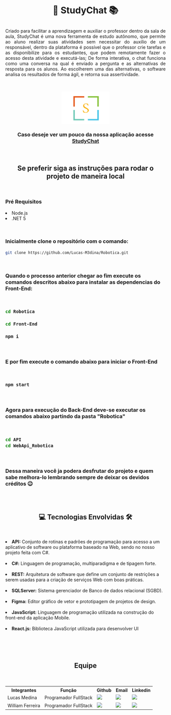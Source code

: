 # <p align="center"> 🤖 StudyChat 📚 </p>
<p align="justify">Criado para facilitar a aprendizagem e auxiliar o professor dentro da sala de aula, StudyChat é
uma nova ferramenta de estudo autônomo, que permite ao aluno realizar suas atividades sem
necessitar do auxilio de um responsável, dentro da plataforma é possível que o professor crie
tarefas e as disponibilize para os estudantes, que podem remotamente fazer o acesso desta
atividade e executá-las; De forma interativa, o chat funciona como uma conversa na qual é
enviado a pergunta e as alternativas de resposta para os alunos. Ao escolherem uma das
alternativas, o software analisa os resultados de forma ágil, e retorna sua assertividade.
</p>





&nbsp;
&nbsp;
&nbsp;
&nbsp;
&nbsp;
<br>


<p align="center"> <img align="center" width="150px" src="https://github.com/Lucas-M3dina/Robotica/blob/frontend/Front-End/src/assets/logo.png"/></p>
<h3 align="center"> Caso deseje ver um pouco da nossa aplicação acesse <a href="https://github.com/Lucas-M3dina/Robotica/">StudyChat</a> </h3>


&nbsp;
&nbsp;
&nbsp;
&nbsp;
&nbsp;
<br>

<h2 align="center">Se preferir siga as instruções para rodar o projeto de maneira local </h2>


&nbsp;
&nbsp;
&nbsp;
&nbsp;
&nbsp;
<br>


<h3>Pré Requisitos</h3>
<li> Node.js </li>
<li> .NET 5 </li>


&nbsp;
&nbsp;
&nbsp;
&nbsp;
&nbsp;
<br>

<h3> Inicialmente clone o repositório com o comando: </h3>

```sh
git clone https://github.com/Lucas-M3dina/Robotica.git
```


&nbsp;
&nbsp;
<br>

<h3> Quando o processo anterior chegar ao fim execute os comandos descritos abaixo para instalar as dependencias do Front-End:

&nbsp;

```sh
cd Robotica

cd Front-End

npm i
```

&nbsp;
&nbsp;
&nbsp;
&nbsp;
&nbsp;
<br>


<h3> E por fim execute o comando abaixo para iniciar o Front-End

&nbsp;

```sh
npm start
```

&nbsp;
&nbsp;
&nbsp;
&nbsp;
&nbsp;
<br>


<h3> Agora para execução do Back-End deve-se executar os comandos abaixo partindo da pasta "Robotica"

&nbsp;

```sh
cd API
cd WebApi_Robotica
```

&nbsp;
&nbsp;
&nbsp;
&nbsp;
&nbsp;
<br>

<h3> Dessa maneira você ja podera desfrutar do projeto e quem sabe melhora-lo lembrando sempre de deixar os devidos créditos  😉 </h3>

&nbsp;
&nbsp;
&nbsp;
&nbsp;
&nbsp;
<br>&nbsp;
&nbsp;
&nbsp;
&nbsp;
&nbsp;
<br>


<h2 align="center">💻 Tecnologias Envolvidas 🛠️</h2>

&nbsp;
&nbsp;
&nbsp;
&nbsp;
<br>

<li> <b>API:</b> Conjunto de rotinas e padrões de programação para acesso a um aplicativo de software ou plataforma baseado na Web, sendo no nosso projeto feita com C#. </li>
&nbsp;
<li> <b>C#:</b> Linguagem de programação, multiparadigma e de tipagem forte.</li>
&nbsp;
<li> <b>REST:</b> Arquitetura de software que define um conjunto de restrições a serem usadas para a criação de serviços Web com boas práticas.</li>
&nbsp;
<li> <b>SQLServer:</b> Sistema gerenciador de Banco de dados relacional (SGBD).</li>
&nbsp;
<li> <b>Figma:</b> Editor gráfico de vetor e prototipagem de projetos de design.</li>
&nbsp;
<li> <b>JavaScript:</b> Linguagem de programação utilizada na construção do front-end da aplicação Mobile.</li>
&nbsp;
<li> <b>React.js:</b> Biblioteca JavaScript utilizada para desenvolver UI</li>

&nbsp;
&nbsp;
&nbsp;
&nbsp;
<br>
&nbsp;
&nbsp;
&nbsp;
&nbsp;
<br>
&nbsp;
&nbsp;
&nbsp;
&nbsp;
<br>


## <p align="center">Equipe
&nbsp;
&nbsp;
&nbsp;
&nbsp;
<br>

<table align="center">
  <tr>
    <th>Integrantes</th>
    <th>Função</th>
    <th>Github</th>
    <th>Email</th>
    <th>Linkedin</th>
  </tr>
  <tr>
    <td>Lucas Medina</td>
	<td>Programador FullStack</td>
    <td> <a href="https://github.com/Lucas-M3dina"> <img src="https://img.shields.io/badge/GitHub-100000?style=for-the-badge&logo=github&logoColor=white" /> </a></td>
	<td> <a href="mailto:lucas.m3dina@gmail.com"> <img src="https://img.shields.io/badge/Gmail-D14836?style=for-the-badge&logo=gmail&logoColor=white" /> </a></td>
	<td> <a href="https://www.linkedin.com/in/lucas-m3dina/"> <img src="https://img.shields.io/badge/linkedin-%230077B5.svg?style=for-the-badge&logo=linkedin&logoColor=white" /> </a></td>
  </tr>
  <tr>
    <td>William Ferreira</td>
	<td>Programador FullStack</td>
    <td> <a href="https://github.com/ferreirawill05"> <img src="https://img.shields.io/badge/GitHub-100000?style=for-the-badge&logo=github&logoColor=white" /> </a></td>
	<td> <a href="mailto:william.ferreira@outlook.com.br"> <img src="https://img.shields.io/badge/Microsoft_Outlook-0078D4?style=for-the-badge&logo=microsoft-outlook&logoColor=white" /> </a></td>
	<td> <a href="https://www.linkedin.com/in/williamferreira-developer/"> <img src="https://img.shields.io/badge/linkedin-%230077B5.svg?style=for-the-badge&logo=linkedin&logoColor=white" /> </a></td>
  </tr>
</table>
